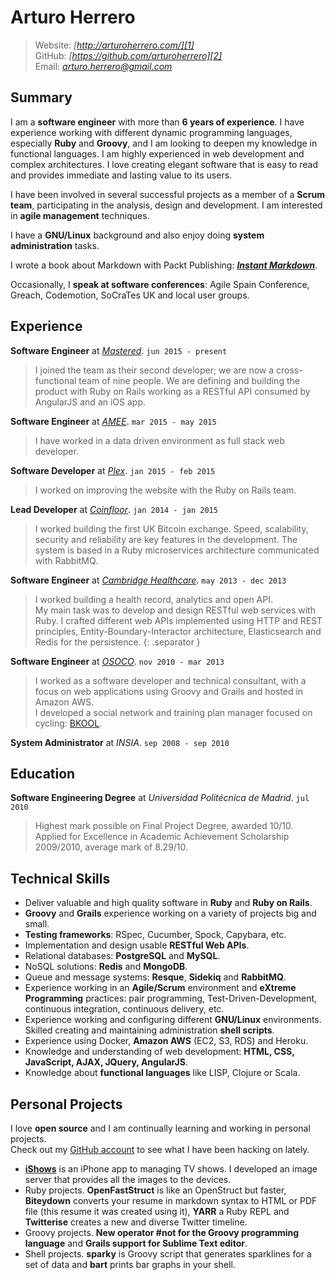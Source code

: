 # Arturo Herrero

> Website: *[http://arturoherrero.com/][1]*  
> GitHub: *[https://github.com/arturoherrero][2]*  
> Email: *<arturo.herrero@gmail.com>*  


## Summary

I am a **software engineer** with more than **6 years of experience**. I have
experience working with different dynamic programming languages, especially
**Ruby** and **Groovy**, and I am looking to deepen my knowledge in functional
languages. I am highly experienced in web development and complex
architectures. I love creating elegant software that is easy to read and
provides immediate and lasting value to its users.

I have been involved in several successful projects as a member of a **Scrum
team**, participating in the analysis, design and development. I am interested
in **agile management** techniques.

I have a **GNU/Linux** background and also enjoy doing **system administration**
tasks.

I wrote a book about Markdown with Packt Publishing: __*[Instant Markdown][3]*__.

Occasionally, I **speak at software conferences**: Agile Spain Conference,
Greach, Codemotion, SoCraTes UK and local user groups.


## Experience

**Software Engineer** at *[Mastered][12]*. `jun 2015 - present`

> I joined the team as their second developer; we are now a cross-functional
team of nine people. We are defining and building the product with Ruby on Rails
working as a RESTful API consumed by AngularJS and an iOS app.

**Software Engineer** at *[AMEE][11]*. `mar 2015 - may 2015`

> I have worked in a data driven environment as full stack web developer.

**Software Developer** at *[Plex][10]*. `jan 2015 - feb 2015`

> I worked on improving the website with the Ruby on Rails team.

**Lead Developer** at *[Coinfloor][4]*. `jan 2014 - jan 2015`

> I worked building the first UK Bitcoin exchange. Speed, scalability, security and
reliability are key features in the development. The system is based in a Ruby
microservices architecture communicated with RabbitMQ.

**Software Engineer** at *[Cambridge Healthcare][5]*. `may 2013 - dec 2013`

> I worked building a health record, analytics and open API.  
My main task was to develop and design RESTful web services with Ruby. I crafted
different web APIs implemented using HTTP and REST principles,
Entity-Boundary-Interactor architecture, Elasticsearch and Redis for the
persistence.
{: .separator }

**Software Engineer** at *[OSOCO][7]*. `nov 2010 - mar 2013`

> I worked as a software developer and technical consultant, with a focus on
web applications using Groovy and Grails and hosted in Amazon AWS.  
I developed a social network and training plan manager focused on cycling:
[BKOOL][8].

**System Administrator** at *INSIA*. `sep 2008 - sep 2010`


## Education

**Software Engineering Degree** at *Universidad Politécnica de Madrid*. `jul 2010`

> Highest mark possible on Final Project Degree, awarded 10/10.  
> Applied for Excellence in Academic Achievement Scholarship 2009/2010, average mark of 8.29/10.


## Technical Skills

- Deliver valuable and high quality software in **Ruby** and **Ruby on Rails**.
- **Groovy** and **Grails** experience working on a variety of projects big and small.
- **Testing frameworks**: RSpec, Cucumber, Spock, Capybara, etc.
- Implementation and design usable **RESTful Web APIs**.
- Relational databases: **PostgreSQL** and **MySQL**.
- NoSQL solutions: **Redis** and **MongoDB**.
- Queue and message systems: **Resque**, **Sidekiq** and **RabbitMQ**.
- Experience working in an **Agile/Scrum** environment and **eXtreme
  Programming** practices: pair programming, Test-Driven-Development,
  continuous integration, continuous delivery, etc.
- Experience working and configuring different **GNU/Linux** environments. Skilled
  creating and maintaining administration **shell scripts**.
- Experience using Docker, **Amazon AWS** (EC2, S3, RDS) and Heroku.
- Knowledge and understanding of web development: **HTML, CSS, JavaScript, AJAX, JQuery, AngularJS**.
- Knowledge about **functional languages** like LISP, Clojure or Scala.


## Personal Projects

I love **open source** and I am continually learning and working in personal projects.  
Check out my [GitHub account][2] to see what I have been hacking on lately.

- **[iShows][9]** is an iPhone app to managing TV shows. I developed an image
  server that provides all the images to the devices.
- Ruby projects. **OpenFastStruct** is like an OpenStruct but faster, **Biteydown**
  converts your resume in markdown syntax to HTML or PDF file (this resume it was
  created using it), **YARR** a Ruby REPL and **Twitterise** creates a new and
  diverse Twitter timeline.
- Groovy projects. **New operator #not for the Groovy programming language** and
  **Grails support for Sublime Text editor**.
- Shell projects. **sparky** is Groovy script that generates sparklines for a
  set of data and **bart** prints bar graphs in your shell.


[1]: http://arturoherrero.com/
[2]: http://github.com/arturoherrero
[3]: http://packtpub.com/web-development/instant-markdown-instant
[4]: http://coinfloor.co.uk
[5]: http://cambridgehealthcare.com/
[7]: http://osoco.es/
[8]: http://bkool.com/
[9]: http://ishowsapp.com/
[10]: https://plex.tv/
[11]: https://www.amee.com/
[12]: https://www.mastered.com
